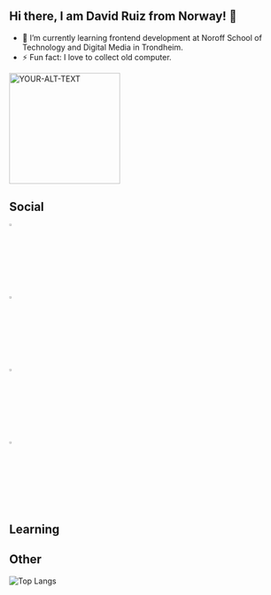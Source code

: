 ## Hi there, I am David Ruiz from Norway! 👋



- 🌱 I’m currently learning frontend development at Noroff School of Technology and Digital Media in Trondheim.
- ⚡ Fun fact: I love to collect old computer.
 <picture>
 <source media="(prefers-color-scheme: light)" srcset="https://github.com/NORtacus/David-Ruiz-Homepage/blob/9315e82a1c7b2caf14bb3a877bfe3e96f905208c/images/computing2.gif"| width=200>
 <img alt="YOUR-ALT-TEXT" src="YOUR-DEFAULT-IMAGE">
</picture>

## Social

<p>
 <a href="https://www.flickr.com/photos/93122495@N03/"><img src= "https://camo.githubusercontent.com/08e0866af304f2d4902fbf826986439371de9bcfb581f24b8d1813f94c6f2adf/68747470733a2f2f6564656e742e6769746875622e696f2f537570657254696e7949636f6e732f696d616765732f7376672f666c69636b722e737667" alt= "Flickr" style="width:3%;"></a>

 <a href="mailto:nortacus@yahoo.com"><img src= "https://camo.githubusercontent.com/2a9094c62eed55e8aad975a8057d7936a03a622498733ce7dded0806a9391b47/68747470733a2f2f6564656e742e6769746875622e696f2f537570657254696e7949636f6e732f696d616765732f7376672f7961686f6f2e737667" alt= "Mail" style="width:3%;"></a>

 <a href="https://github.com/NORtacus"><img src= "https://camo.githubusercontent.com/6eeeae9698286e45eda5d2973026a896fd42fa7f4271bf31aa74e9557e82181a/68747470733a2f2f6564656e742e6769746875622e696f2f537570657254696e7949636f6e732f696d616765732f7376672f6c696e6b6564696e2e737667" alt= "Linkedin" style="width:3%;"></a>

<a href="https://www.youtube.com/@radeonplus"><img src= "https://camo.githubusercontent.com/a57a6d6ab9659de0e830d117339e092c7976177a309572210383374fbfd2e004/68747470733a2f2f6564656e742e6769746875622e696f2f537570657254696e7949636f6e732f696d616765732f7376672f796f75747562652e737667" alt= "youtube" style="width:3%;"></a>


</p>

 ## Learning

 ## Other

 ![Top Langs](https://github-readme-stats.vercel.app/api/top-langs/?username=NORtacus&theme=tokyonight)


